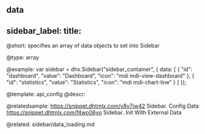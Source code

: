 data
---
sidebar_label: 
title: 
---          

@short: 
specifies an array of data objects to set into Sidebar




@type: array

@example: 
var sidebar = dhx.Sidebar("sidebar_container", {
    data: [
    	{
			"id": "dashboard",
            "value": "Dashboard",
            "icon": "mdi mdi-view-dashboard"
		},
		{
        	"id": "statistics",
        	"value": "Statistics",
        	"icon": "mdi mdi-chart-line"
		}
	]
});


@template:	api_config
@descr: 

@relatedsample: 
https://snippet.dhtmlx.com/y8y7iw42	Sidebar. Config Data
https://snippet.dhtmlx.com/f4wo06yo	Sidebar. Init With External Data

@related: sidebar/data_loading.md

